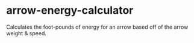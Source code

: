 # arrow-energy-calculator
Calculates the foot-pounds of energy for an arrow based off of the arrow weight &amp; speed.

